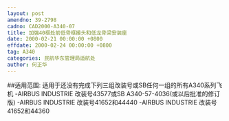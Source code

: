 ```yaml
---
layout: post
amendno: 39-2798
cadno: CAD2000-A340-07
title: 加强40框处前低骨框接头和低龙骨梁安装座
date: 2000-02-21 00:00:00 +0800
effdate: 2000-02-24 00:00:00 +0800
tag: A340
categories: 民航华东管理局适航处
author: 何正华
---
```


##适用范围:
适用于还没有完成下列三组改装号或SB任何一组的所有A340系列飞机     -AIRBUS INDUSTRIE 改装号43577或SB
A340-57-4036(或以后批准的修订版)     -AIRBUS INDUSTRIE 改装号41652和44440     -AIRBUS INDUSTRIE 改装号41652和44360

